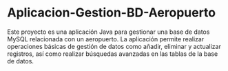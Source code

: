 # Aplicacion-Gestion-BD-Aeropuerto
Este proyecto es una aplicación Java para gestionar una base de datos MySQL relacionada con un aeropuerto. La aplicación permite realizar operaciones básicas de gestión de datos como añadir, eliminar y actualizar registros, así como realizar búsquedas avanzadas en las tablas de la base de datos.
